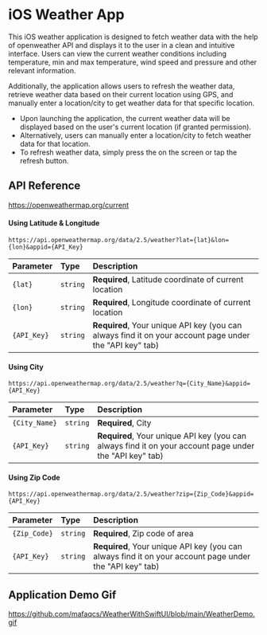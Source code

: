 
# iOS Weather App

This iOS weather application is designed to fetch weather data with the help of openweather API and displays it to the user in a clean and intuitive interface. Users can view the current weather conditions including temperature, min and max temperature, wind speed and pressure and other relevant information.

Additionally, the application allows users to refresh the weather data, retrieve weather data based on their current location using GPS, and manually enter a location/city to get weather data for that specific location.

- Upon launching the application, the current weather data will be displayed based on the user's current location (if granted permission).
- Alternatively, users can manually enter a location/city to fetch weather data for that location.
- To refresh weather data, simply press the  on the screen or tap the refresh button.


## API Reference
https://openweathermap.org/current

#### Using Latitude & Longitude 
```http
https://api.openweathermap.org/data/2.5/weather?lat={lat}&lon={lon}&appid={API_Key}
```

| Parameter | Type     | Description                |
| :-------- | :------- | :------------------------- |
| `{lat}` | `string` | **Required**, Latitude coordinate of current location |
| `{lon}` | `string` | **Required**, Longitude coordinate of current location|
| `{API_Key}` | `string` | **Required**, Your unique API key (you can always find it on your account page under the "API key" tab) |

#### Using City

```http
https://api.openweathermap.org/data/2.5/weather?q={City_Name}&appid={API_Key}
```

| Parameter | Type     | Description                |
| :-------- | :------- | :------------------------- |
| `{City_Name}` | `string` | **Required**, City |
| `{API_Key}` | `string` | **Required**, Your unique API key (you can always find it on your account page under the "API key" tab) |

#### Using Zip Code

```http
https://api.openweathermap.org/data/2.5/weather?zip={Zip_Code}&appid={API_Key}
```

| Parameter | Type     | Description                |
| :-------- | :------- | :------------------------- |
| `{Zip_Code}` | `string` | **Required**, Zip code of area |
| `{API_Key}` | `string` | **Required**, Your unique API key (you can always find it on your account page under the "API key" tab) |

## Application Demo Gif

https://github.com/mafaqcs/WeatherWithSwiftUI/blob/main/WeatherDemo.gif
